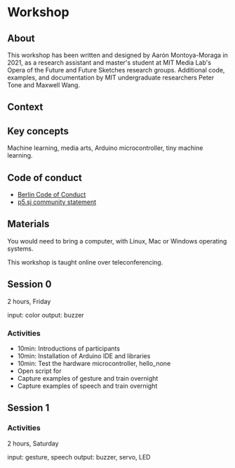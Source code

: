 # Workshop

## About

This workshop has been written and designed by Aarón Montoya-Moraga in 2021, as a research assistant and master's student at MIT Media Lab's Opera of the Future and Future Sketches research groups. Additional code, examples, and documentation by MIT undergraduate researchers Peter Tone and Maxwell Wang.

## Context

## Key concepts

Machine learning, media arts, Arduino microcontroller, tiny machine learning.

## Code of conduct

* [Berlin Code of Conduct](https://berlincodeofconduct.org/)
* [p5.sj community statement](https://p5js.org/community/)

## Materials

You would need to bring a computer, with Linux, Mac or Windows operating systems.

This workshop is taught online over teleconferencing.

## Session 0

2 hours, Friday

input: color
output: buzzer

### Activities

* 10min: Introductions of participants
* 10min: Installation of Arduino IDE and libraries
* 10min: Test the hardware microcontroller, hello_none
* Open script for 
* Capture examples of gesture and train overnight
* Capture examples of speech and train overnight

## Session 1

### Activities

2 hours, Saturday

input: gesture, speech
output: buzzer, servo, LED
